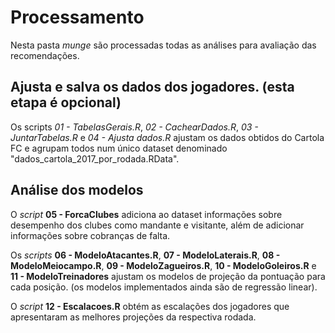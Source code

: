 # Processamento

Nesta pasta *munge* são processadas todas as análises para avaliação das recomendações.

## Ajusta e salva os dados dos jogadores. (esta etapa é opcional)

Os scripts *01 - TabelasGerais.R*, *02 - CachearDados.R*, *03 - JuntarTabelas.R* e *04 - Ajusta dados.R* ajustam os dados obtidos do Cartola FC e agrupam todos num único dataset denominado "dados_cartola_2017_por_rodada.RData".


## Análise dos modelos

O *script* **05 - ForcaClubes** adiciona ao dataset informações sobre desempenho dos clubes como mandante e visitante, além de adicionar informações sobre cobranças de falta.

Os *scripts* **06 - ModeloAtacantes.R**, **07 - ModeloLaterais.R**, **08 - ModeloMeiocampo.R**, **09 - ModeloZagueiros.R**, **10 - ModeloGoleiros.R** e **11 - ModeloTreinadores** ajustam os modelos de projeção da pontuação para cada posição. (os modelos implementados ainda são de regressão linear).

O *script* **12 - Escalacoes.R** obtém as escalações dos jogadores que apresentaram as melhores projeções da respectiva rodada.